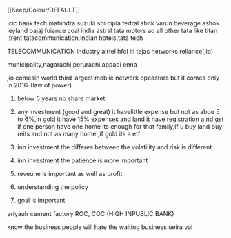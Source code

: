 [[Keep/Colour/DEFAULT]] 

icic bank
tech mahindra
suzuki
sbi
cipla
fedral abnk
varun beverage
ashok leyland
bajaj fuiance
coal india
astral
tata motors ad all other tata like titan  ,trent tatacommunication,indian hotels,tata tech

TELECOMMUNICATION industry
airtel
hfcl
iti
tejas networks
reliance(jio)

municipality,nagarachi,perurachi appadi enna



jio comesin world third largest moblie network opeastors but it comes only in 2016-(law of power)


1. below 5 years no share market 
2. any investment (good and great) it havelittle expense but not as aboe 5 to 6%,in gold it have 15% expenses and land it have registration a nd gst if one person have one home its enough for that family,if u buy land buy reits and not as many home ,if gold its a etf 

3. inn investment the differes between the volatility and risk is different
4. inn investment the patience is more important 
5. reveune is important as well as profit
6. understanding the policy
7. goal is  important 

ariyaulr cement factory
ROC,
COC (HIGH INPUBLIC BANK)

know the business,people will hate the waiting
business ueira vai



